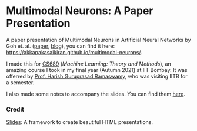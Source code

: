 # Multimodal Neurons: A Paper Presentation

A paper presentation of Multimodal Neurons in Artificial Neural Networks by Goh et. al. ([paper](https://distill.pub/2021/multimodal-neurons/), [blog](https://openai.com/blog/multimodal-neurons/)), you can find it here: https://akkapakasaikiran.github.io/multimodal-neurons/.


I made this for [CS689](https://sites.google.com/site/harishguruprasad/teaching/topics-in-ml-iitb-aug-2021) (*Machine Learning: Theory and Methods*), an amazing course I took in my final year (Autumn 2021) at IIT Bombay. It was offerred by [Prof. Harish Guruprasad Ramaswamy](https://sites.google.com/site/harishguruprasad/home), who was visiting IITB for a semester.

I also made some notes to accompany the slides. You can find them [here](notes.md).

### Credit

[Slides](https://slides.com/): A framework to create beautiful HTML presentations.